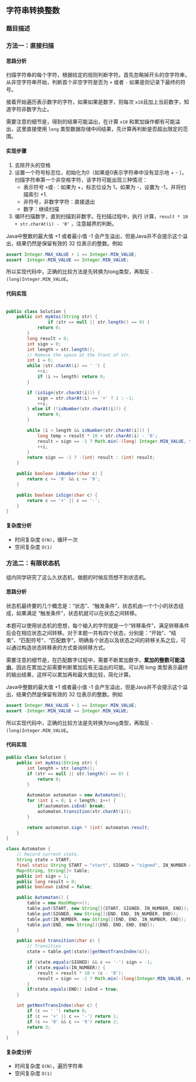 ## 字符串转换整数

### 题目描述


### 方法一：直接扫描

#### 思路分析

扫描字符串的每个字符，根据给定的规则判断字符。首先忽略掉开头的空字符串，从非空字符串开始，判断首个非空字符是否为 `+` 或者 `-` 如果是则记录下最终的符号。

接着开始遍历表示数字的字符，如果如果是数字，则每次 `x10`且加上当前数字，知道字符非数字为止。

需要注意的细节是，得到的结果可能溢出，在计算 `x10` 和累加操作都有可能溢出，这里直接使用 `long` 类型数据存储中间结果，先计算再判断是否超出限定的范围。

#### 实现步骤 

1. 去除开头的空格
2. 设置一个符号标志位，初始化为0（如果是0表示字符串中没有显示地 + - ）。扫描字符串第一个非空格字符，该字符可能出现三种情况：
    - 表示符号 `+`或`-`：如果为 +，标志位设为 1，如果为 -，设置为 -1，并将扫描索引 +1.
    - 非符号，非数字字符：直接退出
    - 数字：继续扫描
3. 循环扫描数字，直到扫描到非数字。在扫描过程中，执行 计算，`result * 10 + str.charAt(i) - '0'` ，注意越界的判断。

Java中整数的最大值 +1 或者最小值 -1 会产生溢出，但是Java并不会提示这个溢出，结果仍然是保留有效的 32 位表示的整数。例如 
 
  ```java
  assert Integer.MAX_VALUE + 1 == Integer.MIN_VALUE;
  assert -Integer.MIN_VALUE == Integer.MIN_VALUE;
```` 

所以实现代码中，正确的比较方法是先转换为long类型，再取反 `-(long)Integer.MIN_VALUE`。
  
#### 代码实现

```java

public class Solution {
    public int myAtoi(String str) {
                if (str == null || str.length() == 0) {
            return 0;
        }
        long result = 0;
        int sign = 0;
        int length = str.length();
        // Remove the space at the front of str.
        int i = 0;
        while (str.charAt(i) == ' ') {
            ++i;
            if (i >= length) return 0;
        }

        if (isSign(str.charAt(i))) {
            sign = str.charAt(i) == '+' ? 1 : -1;
            ++i;
        } else if (!isNumber(str.charAt(i))) {
            return 0;
        }

        while (i < length && isNumber(str.charAt(i))) {
            long temp = result * 10 + str.charAt(i) - '0';
            result = sign == -1 ? Math.min(-(long) Integer.MIN_VALUE, temp) : Math.min(Integer.MAX_VALUE, temp);
            ++i;
        }
        return sign == -1 ? -(int) result : (int) result;
    }

    public boolean isNumber(char c) {
        return c >= '0' && c <= '9';
    }

    public boolean isSign(char c) {
        return c == '+' || c == '-';
    }
}

```

#### 复杂度分析

- 时间复杂度 `O(N)`，循环一次
- 空间复杂度 `O(1)`

### 方法二：有限状态机

组内同学研究了这么久状态机，做题的时候反而想不到状态机。

#### 思路分析

状态机最终要的几个概念是：“状态”、“触发条件”，状态机由一个个小的状态组成，如果满足 “触发条件”，状态机就可以在状态之间转移。

本题可以使用状态机的思想，每个输入的字符就是一个“转移条件”，满足转移条件后会在相应状态之间转移。对于本题一共有四个状态，分别是：“开始”、“结束”、“匹配符号”、“匹配数字”，明确各个状态以及状态之间的转移关系之后，可以通过构造状态转移表的方式查询转移方式。

需要注意的细节是，在匹配数字过程中，需要不断累加数字。**累加的整数可能溢出**，因此在累加之前需要判断累加后有无溢出的可能。可以用 long 类型表示最终的输出结果，这样可以累加再和最大值比较，简化计算。

 Java中整数的最大值 +1 或者最小值 -1 会产生溢出，但是Java并不会提示这个溢出，结果仍然是保留有效的 32 位表示的整数。例如 
 
  ```java
  assert Integer.MAX_VALUE + 1 == Integer.MIN_VALUE;
  assert -Integer.MIN_VALUE == Integer.MIN_VALUE;
```` 
  所以实现代码中，正确的比较方法是先转换为long类型，再取反 `-(long)Integer.MIN_VALUE`。
 
#### 代码实现

```java
public class Solution {
    public int myAtoi(String str) {
        int length = str.length();
        if (str == null || str.length() == 0) {
            return 0;
        }

        Automaton automaton = new Automaton();
        for (int i = 0; i < length; i++) {
            if(automaton.isEnd) break;
            automaton.transition(str.charAt(i));
        }

        return automaton.sign * (int) automaton.result;
    }
}

class Automaton {
    // Record current state.
    String state = START;
    final static String START = "start", SIGNED = "signed", IN_NUMBER = "in_number", END = "end";
    Map<String, String[]> table;
    public int sign = 1;
    public long result = 0;
    public boolean isEnd = false;

    public Automaton() {
        table = new HashMap<>();
        table.put(START, new String[]{START, SIGNED, IN_NUMBER, END});
        table.put(SIGNED, new String[]{END, END, IN_NUMBER, END});
        table.put(IN_NUMBER, new String[]{END, END, IN_NUMBER, END});
        table.put(END, new String[]{END, END, END, END});
    }

    public void transition(char c) {
        // Transition
        state = table.get(state)[getNextTransIndex(c)];

        if (state.equals(SIGNED) && c == '-') sign = -1;
        if (state.equals(IN_NUMBER)) {
            result = result * 10 + (c - '0');
            result = sign == -1 ? Math.min(-(long)Integer.MIN_VALUE, result) : Math.min(result, Integer.MAX_VALUE);
        }
        if(state.equals(END)) isEnd = true;
    }

    int getNextTransIndex(char c) {
        if (c == ' ') return 0;
        if (c == '+' || c == '-') return 1;
        if (c >= '0' && c <= '9') return 2;
        return 3;
    }
}
```

#### 复杂度分析

- 时间复杂度 `O(N)`，遍历字符串
- 空间复杂度 `O(1)`

